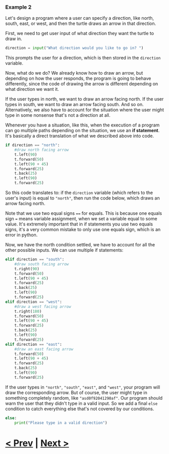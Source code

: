 ### Example 2

Let's design a program where a user can specify a direction, like north, south, east, or west, and then the turtle draws an arrow in that direction. 

First, we need to get user input of what direction they want the turtle to draw in. 

```python
direction = input("What direction would you like to go in? ")
```

This prompts the user for a direction, which is then stored in the `direction` variable.

Now, what do we do? We already know how to draw an arrow, but depending on how the user responds, the program is going to behave differently, since the code of drawing the arrow is different depending on what direction we want it. 

If the user types in north, we want to draw an arrow facing north. If the user types in south, we want to draw an arrow facing south. And so on. Alternatively, we also have to account for the situation where the user might type in some nonsense that's not a direction at all. 

Whenever you have a situation, like this, when the execution of a program can go multiple paths depending on the situation, we use an **if statement**. It's basically a direct translation of what we described above into code.

```python
if direction == "north":
    #draw north facing arrow
    t.left(90)
    t.forward(50)
    t.left(90 + 45)
    t.forward(25)
    t.back(25)
    t.left(90)
    t.forward(25)
```

So this code translates to: if the `direction` variable (which refers to the user's input) is equal to `"north"`, then run the code below, which draws an arrow facing north. 

Note that we use two equal signs `==` for equals. This is because one equals sign `=` means variable assignment, when we set a variable equal to some value. It's extremely important that in if statements you use two equals signs, it's a very common mistake to only use one equals sign, which is an error in python. 

Now, we have the north condition settled, we have to account for all the other possible inputs. We can use multiple if statements:

```python
elif direction == "south":
    #draw south facing arrow
    t.right(90)
    t.forward(50)
    t.left(90 + 45)
    t.forward(25)
    t.back(25)
    t.left(90)
    t.forward(25)
elif direction == "west":
    #draw a west facing arrow
    t.right(180)
    t.forward(50)
    t.left(90 + 45)
    t.forward(25)
    t.back(25)
    t.left(90)
    t.forward(25)
elif direction == "east":
    #draw an east facing arrow
    t.forward(50)
    t.left(90 + 45)
    t.forward(25)
    t.back(25)
    t.left(90)
    t.forward(25)
```

If the user types in `"north"`, `"south"`, `"east"`, and `"west"`, your program will draw the corresponding arrow. But of course, the user might type in something completely random, like `"asd0f92041290af"`. Our program should warn the user that they didn't type in a valid input. So we add a final `else` condition to catch everything else that's not covered by our conditions.

```python
else:
    print("Please type in a valid direction")
```

# [< Prev](https://github.com/Kevun1/hillsHacksWorkshop/blob/master/pages/ifstatements.md) | [Next >]()
